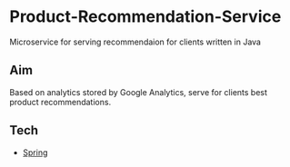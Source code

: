 # Product-Recommendation-Service
Microservice for serving recommendaion for clients written in Java

## Aim
Based on analytics stored by Google Analytics, serve for clients best product recommendations.

## Tech
- [Spring](https://spring.io/)
